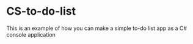 # CS-to-do-list
This is an example of how you can make a simple to-do list app as a C# console application
